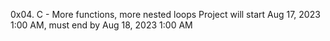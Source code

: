 0x04. C - More functions, more nested loops
Project will start Aug 17, 2023 1:00 AM, must end by Aug 18, 2023 1:00 AM
